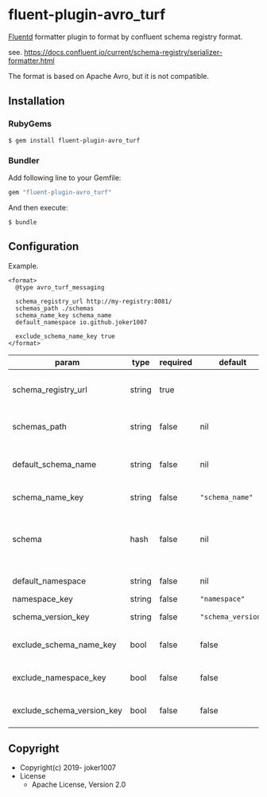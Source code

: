 # fluent-plugin-avro_turf

[Fluentd](https://fluentd.org/) formatter plugin to format by confluent schema registry format.

see. https://docs.confluent.io/current/schema-registry/serializer-formatter.html

The format is based on Apache Avro, but it is not compatible.

## Installation

### RubyGems

```
$ gem install fluent-plugin-avro_turf
```

### Bundler

Add following line to your Gemfile:

```ruby
gem "fluent-plugin-avro_turf"
```

And then execute:

```
$ bundle
```

## Configuration

Example.

```
<format>
  @type avro_turf_messaging

  schema_registry_url http://my-registry:8081/
  schemas_path ./schemas
  schema_name_key schema_name
  default_namespace io.github.joker1007

  exclude_schema_name_key true
</format>
```

| param                      | type   | required | default            | description                                                                                                 |
| -------------------        | ------ | -------- | -------            | --------------------------------------------------------------                                              |
| schema_registry_url        | string | true     |                    | Schema Registry URL parameter (ex: `http://my-registry:8081/`)                                              |
| schemas_path               | string | false    | nil                | Schemas path to find avsc from local storage                                                                |
| default_schema_name        | string | false    | nil                | Default schema name when the record doesn't have schema_name_key                                            |
| schema_name_key            | string | false    | `"schema_name"`    | Field for schema name                                                                                       |
| schema                     | hash   | false    | nil                | Inline schema definition. If this parameter is set, `default_schema_name` and `schema_name_key` are ignored |
| default_namespace          | string | false    | nil                | Default schema namespace                                                                                    |
| namespace_key              | string | false    | `"namespace"`      | Field for namespace                                                                                         |
| schema_version_key         | string | false    | `"schema_version"` | Field for schema version                                                                                    |
| exclude_schema_name_key    | bool   | false    | false              | Set true to remove schema_name_key field from data                                                          |
| exclude_namespace_key      | bool   | false    | false              | Set true to remove namespace_key field from data                                                            |
| exclude_schema_version_key | bool   | false    | false              | Set true to remove schema_version_key field from data                                                       |


## Copyright

* Copyright(c) 2019- joker1007
* License
  * Apache License, Version 2.0
